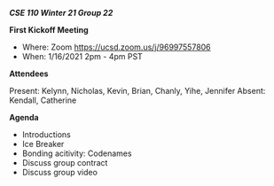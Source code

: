 ***CSE 110 Winter 21 Group 22***

**First Kickoff Meeting**
  - Where: Zoom https://ucsd.zoom.us/j/96997557806
  - When: 1/16/2021 2pm - 4pm PST
  
**Attendees**

Present: Kelynn, Nicholas, Kevin, Brian, Chanly, Yihe, Jennifer
Absent: Kendall, Catherine

**Agenda**

  - Introductions
  - Ice Breaker
  - Bonding acitivity: Codenames
  - Discuss group contract
  - Discuss group video
  
  
